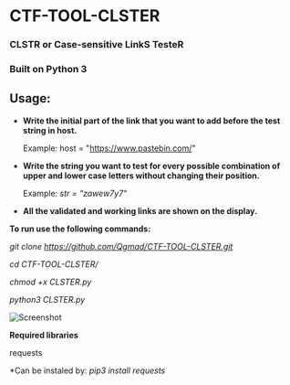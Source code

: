 # CTF-TOOL-CLSTER
### CLSTR or Case-sensitive LinkS TesteR

### Built on Python 3


## Usage:
* **Write the initial part of the link that you want to add before the test string in host.**
   
   Example:
   host = "https://www.pastebin.com/"    
 
 
* **Write the string you want to test for every possible combination of upper and lower case letters without changing their position.**
   
   Example:
   _str = "zawew7y7"_


* **All the validated and working links are shown on the display.**

**To run use the following commands:**

_git clone https://github.com/Qgmad/CTF-TOOL-CLSTER.git_

_cd CTF-TOOL-CLSTER/_

_chmod +x CLSTER.py_

_python3 CLSTER.py_


![Screenshot](https://drive.google.com/uc?export=view&id=1PIWxTFSZSGBNW9z44RjED0fwkjt8pFco)


**Required libraries**

requests

*Can be instaled by:
   _pip3 install requests_
